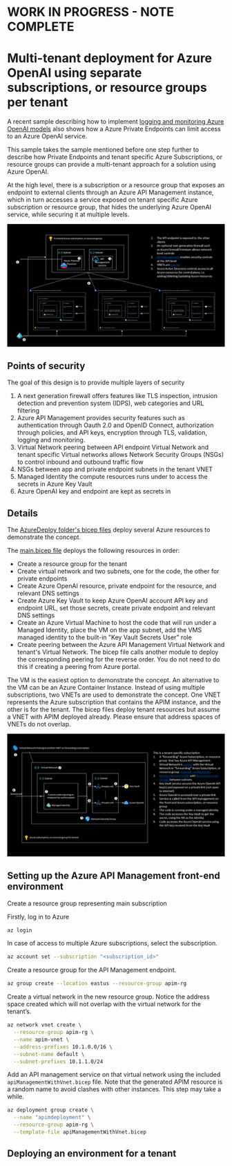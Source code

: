 # WORK IN PROGRESS - NOTE COMPLETE

# Multi-tenant deployment for Azure OpenAI using separate subscriptions, or resource groups per tenant

A recent sample describing how to implement [logging and monitoring Azure OpenAI models](https://learn.microsoft.com/en-us/azure/architecture/example-scenario/ai/log-monitor-azure-openai) also shows how a Azure Private Endpoints can limit access to an Azure OpenAI service. 

This sample takes the sample mentioned before one step further to describe how Private Endpoints and tenant specific Azure Subscriptions, or resource groups can provide a multi-tenant approach for a solution using Azure OpenAI.

At the high level, there is a subscription or a resource group that exposes an endpoint to external clients through an Azure API Management instance, which in turn accesses a service exposed on tenant specific Azure subscription or resource group, that hides the underlying Azure OpenAI service, while securing it at multiple levels.

![high level design](./Assets/Exposing%20Azure%20OpenAI%20service/Slide3.PNG)

## Points of security

The goal of this design is to provide multiple layers of security

1. A next generation firewall offers features like TLS inspection, intrusion detection and prevention system (IDPS), web categories and URL filtering
2. Azure API Management provides security features such as authentication through Oauth 2.0 and OpenID Connect, authorization through policies, and API keys, encryption through TLS, validation, logging and monitoring.
3. Virtual Network peering between API endpoint Virtual Network and tenant specific Virtual networks allows Network Security Groups (NSGs) to control inbound and outbound traffic flow
4. NSGs between app and private endpoint subnets in the tenant VNET
5. Managed Identity the compute resources runs under to access the secrets in Azure Key Vault
6. Azure OpenAI key and endpoint are kept as secrets in

## Details 
The [AzureDeploy folder's bicep files](https://github.com/Azure-Samples/openai-apim/tree/main/AzureDeploy) deploy several Azure resources to demonstrate the concept.

The [main.bicep file](https://github.com/Azure-Samples/openai-apim/blob/main/AzureDeploy/main.bicep) deploys the following resources in order:

* Create a resource group for the tenant
* Create virtual network and two subnets, one for the code, the other for private endpoints
* Create Azure OpenAI resource, private endpoint for the resource, and relevant DNS settings
* Create Azure Key Vault to keep Azure OpenAI account API key and endpoint URL, set those secrets, create private endpoint and relevant DNS settings
* Create an Azure Virtual Machine to host the code that will run under a Managed Identity, place the VM on the app subnet, add the VMS managed identity to the built-in "Key Vault Secrets User" role 
* Create peering between the Azure API Management Virtual Network and tenant's Virtual Network. The bicep file calls another module to deploy the corresponding peering for the reverse order. You do not need to do this if creating a peering from Azure portal. 

The VM is the easiest option to demonstrate the concept. An alternative to the VM can be an Azure Container Instance. Instead of using multiple subscriptions, two VNETs are used to demonstrate the concept. One VNET represents the Azure subscription that contains the APIM instance, and the other is for the tenant. The bicep files deploy tenant resources but assume a VNET with APIM deployed already. Please ensure that address spaces of VNETs do not overlap.

![Tenant resource group details](./Assets/Exposing%20Azure%20OpenAI%20service/Slide2.PNG)

## Setting up the Azure API Management front-end environment

Create a resource group representing main subscription

Firstly, log in to Azure

```sh
az login
```

In case of access to multiple Azure subscriptions, select the subscription.

```sh
az account set --subscription "<subscription_id>"
```

Create a resource group for the API Management endpoint.
```sh
az group create --location eastus --resource-group apim-rg
```

Create a virtual network in the new resource group. Notice the address space created which will not overlap with the virtual network for the tenant’s.
```sh
az network vnet create \
  --resource-group apim-rg \
  --name apim-vnet \
  --address-prefixes 10.1.0.0/16 \
  --subnet-name default \
  --subnet-prefixes 10.1.1.0/24
```
Add an API management service on that virtual network using the included ```apiManagementWithVnet.bicep```  file. Note that the generated APIM resource is a random name to avoid clashes with other instances. This step may take a while.

```sh
az deployment group create \
  --name "apimdeployment" \
  --resource-group apim-rg \
  --template-file apiManagementWithVnet.bicep
```

## Deploying an environment for a tenant

